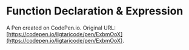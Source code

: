 # Function Declaration & Expression

A Pen created on CodePen.io. Original URL: [https://codepen.io/ligtaricode/pen/ExbmOoX](https://codepen.io/ligtaricode/pen/ExbmOoX).



